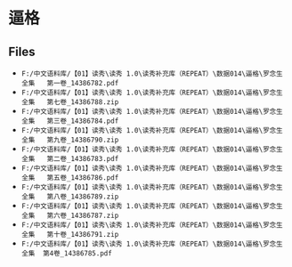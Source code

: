 # 逼格

## Files

- `F:/中文语料库/【01】读秀\读秀 1.0\读秀补充库（REPEAT）\数据014\逼格\罗念生全集   第一卷_14386782.pdf`
- `F:/中文语料库/【01】读秀\读秀 1.0\读秀补充库（REPEAT）\数据014\逼格\罗念生全集   第七卷_14386788.zip`
- `F:/中文语料库/【01】读秀\读秀 1.0\读秀补充库（REPEAT）\数据014\逼格\罗念生全集   第三卷_14386784.pdf`
- `F:/中文语料库/【01】读秀\读秀 1.0\读秀补充库（REPEAT）\数据014\逼格\罗念生全集   第九卷_14386790.zip`
- `F:/中文语料库/【01】读秀\读秀 1.0\读秀补充库（REPEAT）\数据014\逼格\罗念生全集   第二卷_14386783.pdf`
- `F:/中文语料库/【01】读秀\读秀 1.0\读秀补充库（REPEAT）\数据014\逼格\罗念生全集   第五卷_14386786.pdf`
- `F:/中文语料库/【01】读秀\读秀 1.0\读秀补充库（REPEAT）\数据014\逼格\罗念生全集   第八卷_14386789.zip`
- `F:/中文语料库/【01】读秀\读秀 1.0\读秀补充库（REPEAT）\数据014\逼格\罗念生全集   第六卷_14386787.zip`
- `F:/中文语料库/【01】读秀\读秀 1.0\读秀补充库（REPEAT）\数据014\逼格\罗念生全集   第十卷_14386791.zip`
- `F:/中文语料库/【01】读秀\读秀 1.0\读秀补充库（REPEAT）\数据014\逼格\罗念生全集  第4卷_14386785.pdf`
